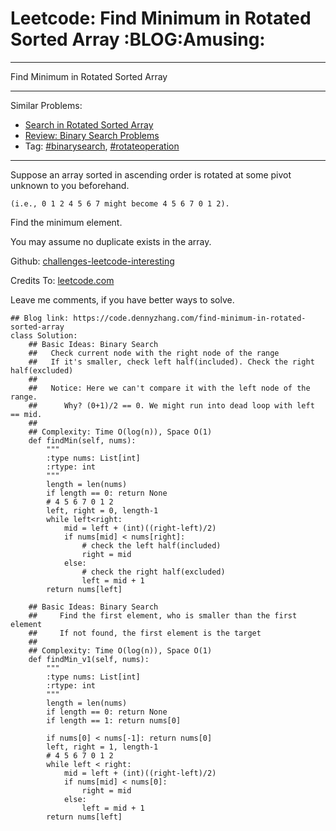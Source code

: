 # Leetcode: Find Minimum in Rotated Sorted Array     :BLOG:Amusing:


---

Find Minimum in Rotated Sorted Array  

---

Similar Problems:  
-   [Search in Rotated Sorted Array](https://code.dennyzhang.com/search-in-rotated-sorted-array)
-   [Review: Binary Search Problems](https://code.dennyzhang.com/review-binarysearch)
-   Tag: [#binarysearch](https://code.dennyzhang.com/tag/binarysearch), [#rotateoperation](https://code.dennyzhang.com/tag/rotateoperation)

---

Suppose an array sorted in ascending order is rotated at some pivot unknown to you beforehand.  

    (i.e., 0 1 2 4 5 6 7 might become 4 5 6 7 0 1 2).

Find the minimum element.  

You may assume no duplicate exists in the array.  

Github: [challenges-leetcode-interesting](https://github.com/DennyZhang/challenges-leetcode-interesting/tree/master/find-minimum-in-rotated-sorted-array)  

Credits To: [leetcode.com](https://leetcode.com/problems/find-minimum-in-rotated-sorted-array/description/)  

Leave me comments, if you have better ways to solve.  

    ## Blog link: https://code.dennyzhang.com/find-minimum-in-rotated-sorted-array
    class Solution:
        ## Basic Ideas: Binary Search
        ##   Check current node with the right node of the range
        ##   If it's smaller, check left half(included). Check the right half(excluded)
        ##
        ##   Notice: Here we can't compare it with the left node of the range.
        ##      Why? (0+1)/2 == 0. We might run into dead loop with left == mid.
        ##
        ## Complexity: Time O(log(n)), Space O(1)
        def findMin(self, nums):
            """
            :type nums: List[int]
            :rtype: int
            """
            length = len(nums)
            if length == 0: return None
            # 4 5 6 7 0 1 2
            left, right = 0, length-1
            while left<right:
                mid = left + (int)((right-left)/2)
                if nums[mid] < nums[right]:
                    # check the left half(included)
                    right = mid
                else:
                    # check the right half(excluded)
                    left = mid + 1
            return nums[left]
    
        ## Basic Ideas: Binary Search
        ##     Find the first element, who is smaller than the first element
        ##     If not found, the first element is the target
        ##
        ## Complexity: Time O(log(n)), Space O(1)
        def findMin_v1(self, nums):
            """
            :type nums: List[int]
            :rtype: int
            """
            length = len(nums)
            if length == 0: return None
            if length == 1: return nums[0]
    
            if nums[0] < nums[-1]: return nums[0]
            left, right = 1, length-1
            # 4 5 6 7 0 1 2
            while left < right:
                mid = left + (int)((right-left)/2)
                if nums[mid] < nums[0]:
                    right = mid
                else:
                    left = mid + 1
            return nums[left]